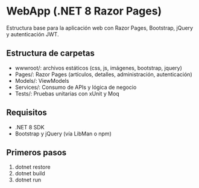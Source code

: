 # WebApp (.NET 8 Razor Pages)

Estructura base para la aplicación web con Razor Pages, Bootstrap, jQuery y autenticación JWT.

## Estructura de carpetas

- wwwroot/: archivos estáticos (css, js, imágenes, bootstrap, jquery)
- Pages/: Razor Pages (artículos, detalles, administración, autenticación)
- Models/: ViewModels
- Services/: Consumo de APIs y lógica de negocio
- Tests/: Pruebas unitarias con xUnit y Moq

## Requisitos
- .NET 8 SDK
- Bootstrap y jQuery (vía LibMan o npm)

## Primeros pasos
1. dotnet restore
2. dotnet build
3. dotnet run
